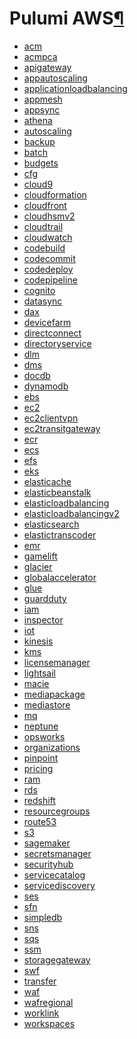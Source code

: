 <div class="section" id="pulumi-aws">
<h1>Pulumi AWS<a class="headerlink" href="#pulumi-aws" title="Permalink to this headline">¶</a></h1>
<div class="toctree-wrapper compound">
<ul>
<li class="toctree-l1"><a class="reference internal" href="acm/">acm</a></li>
<li class="toctree-l1"><a class="reference internal" href="acmpca/">acmpca</a></li>
<li class="toctree-l1"><a class="reference internal" href="apigateway/">apigateway</a></li>
<li class="toctree-l1"><a class="reference internal" href="appautoscaling/">appautoscaling</a></li>
<li class="toctree-l1"><a class="reference internal" href="applicationloadbalancing/">applicationloadbalancing</a></li>
<li class="toctree-l1"><a class="reference internal" href="appmesh/">appmesh</a></li>
<li class="toctree-l1"><a class="reference internal" href="appsync/">appsync</a></li>
<li class="toctree-l1"><a class="reference internal" href="athena/">athena</a></li>
<li class="toctree-l1"><a class="reference internal" href="autoscaling/">autoscaling</a></li>
<li class="toctree-l1"><a class="reference internal" href="backup/">backup</a></li>
<li class="toctree-l1"><a class="reference internal" href="batch/">batch</a></li>
<li class="toctree-l1"><a class="reference internal" href="budgets/">budgets</a></li>
<li class="toctree-l1"><a class="reference internal" href="cfg/">cfg</a></li>
<li class="toctree-l1"><a class="reference internal" href="cloud9/">cloud9</a></li>
<li class="toctree-l1"><a class="reference internal" href="cloudformation/">cloudformation</a></li>
<li class="toctree-l1"><a class="reference internal" href="cloudfront/">cloudfront</a></li>
<li class="toctree-l1"><a class="reference internal" href="cloudhsmv2/">cloudhsmv2</a></li>
<li class="toctree-l1"><a class="reference internal" href="cloudtrail/">cloudtrail</a></li>
<li class="toctree-l1"><a class="reference internal" href="cloudwatch/">cloudwatch</a></li>
<li class="toctree-l1"><a class="reference internal" href="codebuild/">codebuild</a></li>
<li class="toctree-l1"><a class="reference internal" href="codecommit/">codecommit</a></li>
<li class="toctree-l1"><a class="reference internal" href="codedeploy/">codedeploy</a></li>
<li class="toctree-l1"><a class="reference internal" href="codepipeline/">codepipeline</a></li>
<li class="toctree-l1"><a class="reference internal" href="cognito/">cognito</a></li>
<li class="toctree-l1"><a class="reference internal" href="datasync/">datasync</a></li>
<li class="toctree-l1"><a class="reference internal" href="dax/">dax</a></li>
<li class="toctree-l1"><a class="reference internal" href="devicefarm/">devicefarm</a></li>
<li class="toctree-l1"><a class="reference internal" href="directconnect/">directconnect</a></li>
<li class="toctree-l1"><a class="reference internal" href="directoryservice/">directoryservice</a></li>
<li class="toctree-l1"><a class="reference internal" href="dlm/">dlm</a></li>
<li class="toctree-l1"><a class="reference internal" href="dms/">dms</a></li>
<li class="toctree-l1"><a class="reference internal" href="docdb/">docdb</a></li>
<li class="toctree-l1"><a class="reference internal" href="dynamodb/">dynamodb</a></li>
<li class="toctree-l1"><a class="reference internal" href="ebs/">ebs</a></li>
<li class="toctree-l1"><a class="reference internal" href="ec2/">ec2</a></li>
<li class="toctree-l1"><a class="reference internal" href="ec2clientvpn/">ec2clientvpn</a></li>
<li class="toctree-l1"><a class="reference internal" href="ec2transitgateway/">ec2transitgateway</a></li>
<li class="toctree-l1"><a class="reference internal" href="ecr/">ecr</a></li>
<li class="toctree-l1"><a class="reference internal" href="ecs/">ecs</a></li>
<li class="toctree-l1"><a class="reference internal" href="efs/">efs</a></li>
<li class="toctree-l1"><a class="reference internal" href="eks/">eks</a></li>
<li class="toctree-l1"><a class="reference internal" href="elasticache/">elasticache</a></li>
<li class="toctree-l1"><a class="reference internal" href="elasticbeanstalk/">elasticbeanstalk</a></li>
<li class="toctree-l1"><a class="reference internal" href="elasticloadbalancing/">elasticloadbalancing</a></li>
<li class="toctree-l1"><a class="reference internal" href="elasticloadbalancingv2/">elasticloadbalancingv2</a></li>
<li class="toctree-l1"><a class="reference internal" href="elasticsearch/">elasticsearch</a></li>
<li class="toctree-l1"><a class="reference internal" href="elastictranscoder/">elastictranscoder</a></li>
<li class="toctree-l1"><a class="reference internal" href="emr/">emr</a></li>
<li class="toctree-l1"><a class="reference internal" href="gamelift/">gamelift</a></li>
<li class="toctree-l1"><a class="reference internal" href="glacier/">glacier</a></li>
<li class="toctree-l1"><a class="reference internal" href="globalaccelerator/">globalaccelerator</a></li>
<li class="toctree-l1"><a class="reference internal" href="glue/">glue</a></li>
<li class="toctree-l1"><a class="reference internal" href="guardduty/">guardduty</a></li>
<li class="toctree-l1"><a class="reference internal" href="iam/">iam</a></li>
<li class="toctree-l1"><a class="reference internal" href="inspector/">inspector</a></li>
<li class="toctree-l1"><a class="reference internal" href="iot/">iot</a></li>
<li class="toctree-l1"><a class="reference internal" href="kinesis/">kinesis</a></li>
<li class="toctree-l1"><a class="reference internal" href="kms/">kms</a></li>
<li class="toctree-l1"><a class="reference internal" href="licensemanager/">licensemanager</a></li>
<li class="toctree-l1"><a class="reference internal" href="lightsail/">lightsail</a></li>
<li class="toctree-l1"><a class="reference internal" href="macie/">macie</a></li>
<li class="toctree-l1"><a class="reference internal" href="mediapackage/">mediapackage</a></li>
<li class="toctree-l1"><a class="reference internal" href="mediastore/">mediastore</a></li>
<li class="toctree-l1"><a class="reference internal" href="mq/">mq</a></li>
<li class="toctree-l1"><a class="reference internal" href="neptune/">neptune</a></li>
<li class="toctree-l1"><a class="reference internal" href="opsworks/">opsworks</a></li>
<li class="toctree-l1"><a class="reference internal" href="organizations/">organizations</a></li>
<li class="toctree-l1"><a class="reference internal" href="pinpoint/">pinpoint</a></li>
<li class="toctree-l1"><a class="reference internal" href="pricing/">pricing</a></li>
<li class="toctree-l1"><a class="reference internal" href="ram/">ram</a></li>
<li class="toctree-l1"><a class="reference internal" href="rds/">rds</a></li>
<li class="toctree-l1"><a class="reference internal" href="redshift/">redshift</a></li>
<li class="toctree-l1"><a class="reference internal" href="resourcegroups/">resourcegroups</a></li>
<li class="toctree-l1"><a class="reference internal" href="route53/">route53</a></li>
<li class="toctree-l1"><a class="reference internal" href="s3/">s3</a></li>
<li class="toctree-l1"><a class="reference internal" href="sagemaker/">sagemaker</a></li>
<li class="toctree-l1"><a class="reference internal" href="secretsmanager/">secretsmanager</a></li>
<li class="toctree-l1"><a class="reference internal" href="securityhub/">securityhub</a></li>
<li class="toctree-l1"><a class="reference internal" href="servicecatalog/">servicecatalog</a></li>
<li class="toctree-l1"><a class="reference internal" href="servicediscovery/">servicediscovery</a></li>
<li class="toctree-l1"><a class="reference internal" href="ses/">ses</a></li>
<li class="toctree-l1"><a class="reference internal" href="sfn/">sfn</a></li>
<li class="toctree-l1"><a class="reference internal" href="simpledb/">simpledb</a></li>
<li class="toctree-l1"><a class="reference internal" href="sns/">sns</a></li>
<li class="toctree-l1"><a class="reference internal" href="sqs/">sqs</a></li>
<li class="toctree-l1"><a class="reference internal" href="ssm/">ssm</a></li>
<li class="toctree-l1"><a class="reference internal" href="storagegateway/">storagegateway</a></li>
<li class="toctree-l1"><a class="reference internal" href="swf/">swf</a></li>
<li class="toctree-l1"><a class="reference internal" href="transfer/">transfer</a></li>
<li class="toctree-l1"><a class="reference internal" href="waf/">waf</a></li>
<li class="toctree-l1"><a class="reference internal" href="wafregional/">wafregional</a></li>
<li class="toctree-l1"><a class="reference internal" href="worklink/">worklink</a></li>
<li class="toctree-l1"><a class="reference internal" href="workspaces/">workspaces</a></li>
</ul>
</div>
</div>
